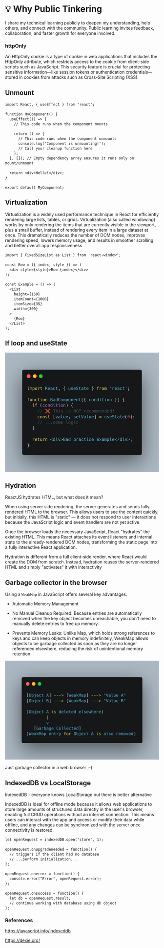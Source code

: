 # 💡 Why Public Tinkering

I share my technical learning publicly to deepen my understanding, help others, and connect with the community. Public learning invites feedback, collaboration, and faster growth for everyone involved.

### httpOnly

An HttpOnly cookie is a type of cookie in web applications that includes the HttpOnly attribute, which restricts access to the cookie from client-side scripts such as JavaScript. This security feature is crucial for protecting sensitive information—like session tokens or authentication credentials—stored in cookies from attacks such as Cross-Site Scripting (XSS).

## Unmount

```
import React, { useEffect } from 'react';

function MyComponent() {
  useEffect(() => {
    // This code runs when the component mounts

    return () => {
      // This code runs when the component unmounts
      console.log('Component is unmounting!');
      // Call your cleanup function here
    };
  }, []); // Empty dependency array ensures it runs only on mount/unmount

  return <div>Hello!</div>;
}

export default MyComponent;
```

## Virtualization

Virtualization is a widely used performance technique in React for efficiently rendering large lists, tables, or grids. Virtualization (also called windowing) works by only rendering the items that are currently visible in the viewport, plus a small buffer, instead of rendering every item in a large dataset at once. This dramatically reduces the number of DOM nodes, improves rendering speed, lowers memory usage, and results in smoother scrolling and better overall app responsiveness

```
import { FixedSizeList as List } from 'react-window';

const Row = ({ index, style }) => (
  <div style={style}>Row {index}</div>
);

const Example = () => (
  <List
    height={150}
    itemCount={1000}
    itemSize={35}
    width={300}
  >
    {Row}
  </List>
);
```

## If loop and useState

![ifloop](./resources/ifloop.png)

## Hydration

ReactJS hydrates HTML, but what does it mean?

When using server side rendering, the server generates and sends fully rendered HTML to the browser. This allows users to see the content quickly, but initially, this HTML is "static" — it does not respond to user interactions because the JavaScript logic and event handlers are not yet active.

Once the browser loads the necessary JavaScript, React "hydrates" the existing HTML. This means React attaches its event listeners and internal state to the already-rendered DOM nodes, transforming the static page into a fully interactive React application.

Hydration is different from a full client-side render, where React would create the DOM from scratch. Instead, hydration reuses the server-rendered HTML and simply "activates" it with interactivity



## Garbage collector in the browser

Using a `WeakMap` in JavaScript offers several key advantages:

- Automatic Memory Management

- No Manual Cleanup Required: Because entries are automatically removed when the key object becomes unreachable, you don't need to manually delete entries to free up memory.
- Prevents Memory Leaks: Unlike Map, which holds strong references to keys and can keep objects in memory indefinitely, WeakMap allows objects to be garbage collected as soon as they are no longer referenced elsewhere, reducing the risk of unintentional memory retention

![weakmap](./resources/weakmap.png)

Just garbage collector in a web browser ;-)

## IndexedDB vs LocalStorage

IndexedDB - everyone knows LocalStorage but there is better alternative

IndexedDB is ideal for offline mode because it allows web applications to store large amounts of structured data directly in the user's browser, enabling full CRUD operations without an internet connection. This means users can interact with the app and access or modify their data while offline, and any changes can be synchronized with the server once connectivity is restored.


```
let openRequest = indexedDB.open("store", 1);

openRequest.onupgradeneeded = function() {
  // triggers if the client had no database
  // ...perform initialization...
};

openRequest.onerror = function() {
  console.error("Error", openRequest.error);
};

openRequest.onsuccess = function() {
  let db = openRequest.result;
  // continue working with database using db object
};
```
### References

https://javascript.info/indexeddb

https://dexie.org/
